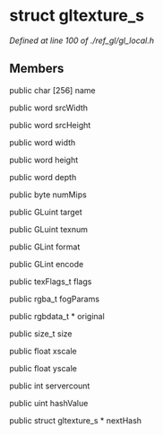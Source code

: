 # struct gltexture_s

*Defined at line 100 of ./ref_gl/gl_local.h*

## Members

public char [256] name

public word srcWidth

public word srcHeight

public word width

public word height

public word depth

public byte numMips

public GLuint target

public GLuint texnum

public GLint format

public GLint encode

public texFlags_t flags

public rgba_t fogParams

public rgbdata_t * original

public size_t size

public float xscale

public float yscale

public int servercount

public uint hashValue

public struct gltexture_s * nextHash



